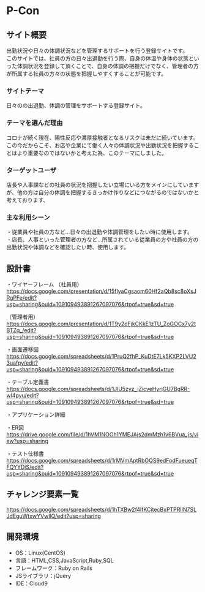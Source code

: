 # P-Con

## サイト概要
出勤状況や日々の体調状況などを管理するサポートを行う登録サイトです。<br>
このサイトでは、社員の方の日々出退勤を行う際、自身の体温や身体の状態といった体調状況を登録して頂くことで、自身の体調の把握だけでなく、管理者の方が所属する社員の方々の状態を把握しやすくすることが可能です。


### サイトテーマ
日々のの出退勤、体調の管理をサポートする登録サイト。

### テーマを選んだ理由
コロナが続く現在、陽性反応や濃厚接触者となるリスクは未だに続いています。<br>
この今だからこそ、お店や企業にて働く人々の体調状況や出勤状況を把握することはより重要なのではないかと考えた為、このテーマにしました。

### ターゲットユーザ
店長や人事課などの社員の状況を把握したい立場にいる方をメインにしていますが、他の方は自分の体調を把握するきっかけ作りなどにつながるのではないかと考えております、

### 主な利用シーン
・従業員や社員の方など…日々の出退勤や体調管理をしたい時に使用します。<br>
・店長、人事といった管理者の方など…所属されている従業員の方や社員の方の出勤状況や体調などを確認したい時、使用します。<br>



## 設計書
・ワイヤーフレーム
（社員用）
https://docs.google.com/presentation/d/15fIyaCgsaom60Hf2aQb8sc8oXsJRgPFe/edit?usp=sharing&ouid=109109493891267097076&rtpof=true&sd=true

（管理者用）
https://docs.google.com/presentation/d/1T9y2dFjkCKkE1zTU_ZoGOCx7y2tBTZq_/edit?usp=sharing&ouid=109109493891267097076&rtpof=true&sd=true

・画面遷移図
https://docs.google.com/spreadsheets/d/1PruQ2fhP_KuDtE7Lk5KXP2LVU23uafpy/edit?usp=sharing&ouid=109109493891267097076&rtpof=true&sd=true

・テーブル定義書
https://docs.google.com/spreadsheets/d/1JlU5zyz_jZicveHyrjGU7BgRR-wl4pyu/edit?usp=sharing&ouid=109109493891267097076&rtpof=true&sd=true

・アプリケーション詳細


・ER図
https://drive.google.com/file/d/1hVM1NOOh1YMEJAjs2dmMzh1v6BVua_js/view?usp=sharing

・テスト仕様書
https://docs.google.com/spreadsheets/d/1rMVmAptRbOQS9edFodFueueqTFQYYDjS/edit?usp=sharing&ouid=109109493891267097076&rtpof=true&sd=true

## チャレンジ要素一覧
https://docs.google.com/spreadsheets/d/1hTXBw2f4IfKCitecBxPTPRIlN7SLJdEguWtxwYVwIlQ/edit?usp=sharing

## 開発環境
- OS：Linux(CentOS)
- 言語：HTML,CSS,JavaScript,Ruby,SQL
- フレームワーク：Ruby on Rails
- JSライブラリ：jQuery
- IDE：Cloud9
